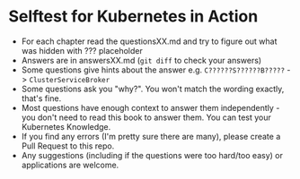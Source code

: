 # Selftest for Kubernetes in Action

- For each chapter read the questionsXX.md and try to figure out what was hidden with ??? placeholder
- Answers are in answersXX.md (`git diff` to check your answers)
- Some questions give hints about the answer e.g. `C??????S??????B?????` -> `ClusterServiceBroker`
- Some questions ask you "why?". You won't match the wording exactly, that's fine.
- Most questions have enough context to answer them independently - you don't need to read this book to answer them. You can test your Kubernetes Knowledge.
- If you find any errors (I'm pretty sure there are many), please create a Pull Request to this repo.
- Any suggestions (including if the questions were too hard/too easy) or applications are welcome.
